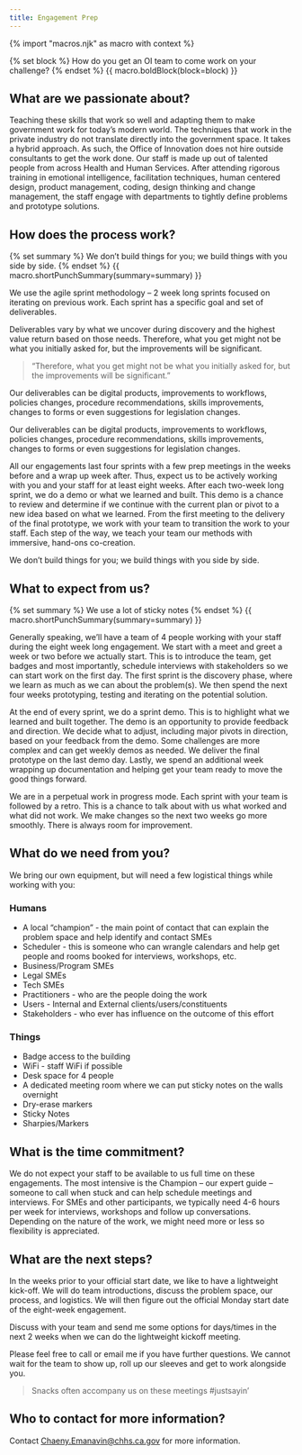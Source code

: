 ```yaml
---
title: Engagement Prep
---
```

{% import "macros.njk" as macro with context %}

{% set block %}
How do you get an OI team to come work on your challenge?
{% endset %}
{{ macro.boldBlock(block=block) }}


## What are we passionate about?

Teaching these skills that work so well and adapting them to make government work for today’s modern world. The techniques that work in the private industry do not translate directly into the government space. It takes a hybrid approach. As such, the Office of Innovation does not hire outside consultants to get the work done. Our staff is made up out of talented people from across Health and Human Services. After attending rigorous training in emotional intelligence, facilitation techniques, human centered design, product management, coding, design thinking and change management, the staff engage with departments to tightly define problems and prototype solutions.



## How does the process work?

{% set summary %}
We don’t build things for you; we build things with you side by side.
{% endset %}
{{ macro.shortPunchSummary(summary=summary) }}

We use the agile sprint methodology – 2 week long sprints focused on iterating on previous work. Each sprint has a specific goal and set of deliverables.

Deliverables vary by what we uncover during discovery and the highest value return based on those needs. Therefore, what you get might not be what you initially asked for, but the improvements will be significant.

> “Therefore, what you get might not be what you initially asked for, but the improvements will be significant.”

Our deliverables can be digital products, improvements to workflows, policies changes, procedure recommendations, skills improvements, changes to forms or even suggestions for legislation changes.

Our deliverables can be digital products, improvements to workflows, policies changes, procedure recommendations, skills improvements, changes to forms or even suggestions for legislation changes.

All our engagements last four sprints with a few prep meetings in the weeks before and a wrap up week after. Thus, expect us to be actively working with you and your staff for at least eight weeks. After each two-week long sprint, we do a demo or what we learned and built. This demo is a chance to review and determine if we continue with the current plan or pivot to a new idea based on what we learned. From the first meeting to the delivery of the final prototype, we work with your team to transition the work to your staff. Each step of the way, we teach your team our methods with immersive, hand-ons co-creation.

We don’t build things for you; we build things with you side by side.



## What to expect from us?

{% set summary %}
We use a lot of sticky notes
{% endset %}
{{ macro.shortPunchSummary(summary=summary) }}

Generally speaking, we’ll have a team of 4 people working with your staff during the eight week long engagement. We start with a meet and greet a week or two before we actually start. This is to introduce the team, get badges and most importantly, schedule interviews with stakeholders so we can start work on the first day. The first sprint is the discovery phase, where we learn as much as we can about the problem(s). We then spend the next four weeks prototyping, testing and iterating on the potential solution.

At the end of every sprint, we do a sprint demo. This is to highlight what we learned and built together. The demo is an opportunity to provide feedback and direction. We decide what to adjust, including major pivots in direction, based on your feedback from the demo. Some challenges are more complex and can get weekly demos as needed. We deliver the final prototype on the last demo day. Lastly, we spend an additional week wrapping up documentation and helping get your team ready to move the good things forward.

We are in a perpetual work in progress mode. Each sprint with your team is followed by a retro. This is a chance to talk about with us what worked and what did not work. We make changes so the next two weeks go more smoothly. There is always room for improvement.



## What do we need from you?

We bring our own equipment, but will need a few logistical things while working with you:

### Humans

* A local “champion” - the main point of contact that can explain the problem space and help identify and contact SMEs
* Scheduler - this is someone who can wrangle calendars and help get people and rooms booked for interviews, workshops, etc.
* Business/Program SMEs
* Legal SMEs
* Tech SMEs
* Practitioners - who are the people doing the work
* Users - Internal and External clients/users/constituents
* Stakeholders - who ever has influence on the outcome of this effort

### Things

* Badge access to the building
* WiFi - staff WiFi if possible
* Desk space for 4 people
* A dedicated meeting room where we can put sticky notes on the walls overnight
* Dry-erase markers
* Sticky Notes
* Sharpies/Markers



## What is the time commitment?

We do not expect your staff to be available to us full time on these engagements. The most intensive is the Champion – our expert guide – someone to call when stuck and can help schedule meetings and interviews. For SMEs and other participants, we typically need 4-6 hours per week for interviews, workshops and follow up conversations. Depending on the nature of the work, we might need more or less so flexibility is appreciated.



## What are the next steps?

In the weeks prior to your official start date, we like to have a lightweight kick-off. We will do team introductions, discuss the problem space, our process, and logistics. We will then figure out the official Monday start date of the eight-week engagement.

Discuss with your team and send me some options for days/times in the next 2 weeks when we can do the lightweight kickoff meeting.

Please feel free to call or email me if you have further questions. We cannot wait for the team to show up, roll up our sleeves and get to work alongside you.

> Snacks often accompany us on these meetings  #justsayin’



## Who to contact for more information?

Contact [Chaeny.Emanavin@chhs.ca.gov](mailto:Chaeny.Emanavin@chhs.ca.gov) for more information.
